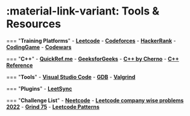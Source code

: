 # :material-link-variant: Tools & Resources

=== "**Training Platforms**"
    - [**Leetcode**](https://leetcode.com/)
    - [**Codeforces**](https://codeforces.com/)
    - [**HackerRank**](https://www.hackerrank.com/)
    - [**CodingGame**](https://www.codingame.com/home)
    - [**Codewars**](https://www.codewars.com/)

=== "**C++**"
    - [**QuickRef.me**](https://quickref.me/cpp.html)
    - [**GeeksforGeeks**](https://www.geeksforgeeks.org/cpp/c-plus-plus/)
    - [**C++ by Cherno**](https://www.youtube.com/playlist?list=PLlrATfBNZ98dudnM48yfGUldqGD0S4FFb)
    - [**C++ Reference**](https://en.cppreference.com/w/)

=== "**Tools**"
    - [**Visual Studio Code**](https://code.visualstudio.com/)
    - [**GDB**](https://www.gnu.org/software/gdb/)
    - [**Valgrind**](https://valgrind.org/)

=== "**Plugins**"
    - [**LeetSync**](https://chromewebstore.google.com/detail/leetsync-leetcode-to-gith/ppkbejeolfcbaomanmbpjdbkfcjfhjnd?hl=fr)

=== "**Challenge List**"
    - [**Neetcode**](https://neetcode.io/roadmap)
    - [**Leetcode company wise problems 2022**](https://github.com/hxu296/leetcode-company-wise-problems-2022)
    - [**Grind 75**](https://www.techinterviewhandbook.org/grind75)
    - [**Leetcode Patterns**](https://seanprashad.com/leetcode-patterns/)
